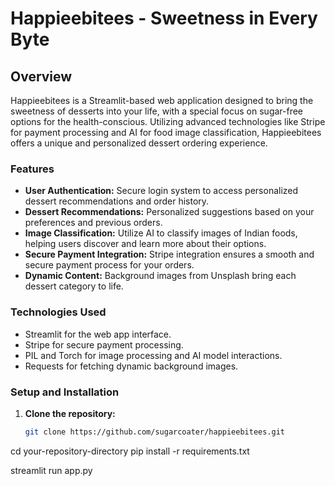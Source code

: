 # Happieebitees - Sweetness in Every Byte

## Overview
Happieebitees is a Streamlit-based web application designed to bring the sweetness of desserts into your life, with a special focus on sugar-free options for the health-conscious. Utilizing advanced technologies like Stripe for payment processing and AI for food image classification, Happieebitees offers a unique and personalized dessert ordering experience.

### Features
- **User Authentication:** Secure login system to access personalized dessert recommendations and order history.
- **Dessert Recommendations:** Personalized suggestions based on your preferences and previous orders.
- **Image Classification:** Utilize AI to classify images of Indian foods, helping users discover and learn more about their options.
- **Secure Payment Integration:** Stripe integration ensures a smooth and secure payment process for your orders.
- **Dynamic Content:** Background images from Unsplash bring each dessert category to life.

### Technologies Used
- Streamlit for the web app interface.
- Stripe for secure payment processing.
- PIL and Torch for image processing and AI model interactions.
- Requests for fetching dynamic background images.

### Setup and Installation
1. **Clone the repository:**
   ```bash
   git clone https://github.com/sugarcoater/happieebitees.git
cd your-repository-directory
pip install -r requirements.txt


streamlit run app.py

